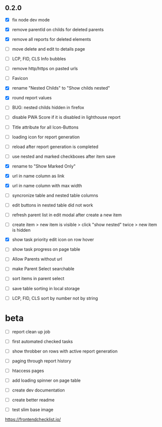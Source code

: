 ## 0.2.0

- [x] fix node dev mode
- [x] remove parentId on childs for deleted parents
- [x] remove all reports for deleted elements
- [ ] move delete and edit to details page
- [ ] LCP, FID, CLS Info bubbles
- [ ] remove http/https on pasted urls
- [ ] Favicon
- [x] rename "Nested Childs" to "Show childs nested"
- [x] round report values
- [ ] BUG: nested childs hidden in firefox
- [ ] disable PWA Score if it is disabled in lighthouse report
- [ ] Title attribute for all Icon-Buttons 
- [ ] loading icon for report generation
- [ ] reload after report generation is completed
- [ ] use nested and marked checkboxes after item save
- [x] rename to "Show Marked Only"
- [x] url in name column as link
- [x] url in name column with max width
- [ ] syncronize table and nested table columns
- [ ] edit buttons in nested table did not work
- [ ] refresh parent list in edit modal after create a new item
- [ ] create item > new item is visible > click "show nested" twice > new item is hidden
- [x] show task priority edit icon on row hover
- [ ] show task progress on page table
- [ ] Allow Parents without url
- [ ] make Parent Select searchable
- [ ] sort items in parent select
- [ ] save table sorting in local storage
- [ ] LCP, FID, CLS sort by number not by string


# beta
- [ ] report clean up job
- [ ] first automated checked tasks
- [ ] show throbber on rows with active report generation
- [ ] paging through report history
- [ ] htaccess pages
- [ ] add loading spinner on page table 
- [ ] create dev documentation
- [ ] create better readme
- [ ] test slim base image






https://frontendchecklist.io/
